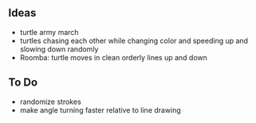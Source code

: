 ## Ideas
- turtle army march
- turtles chasing each other while changing color and speeding up and slowing down randomly
- Roomba: turtle moves in clean orderly lines up and down


## To Do
- randomize strokes
- make angle turning faster relative to line drawing
